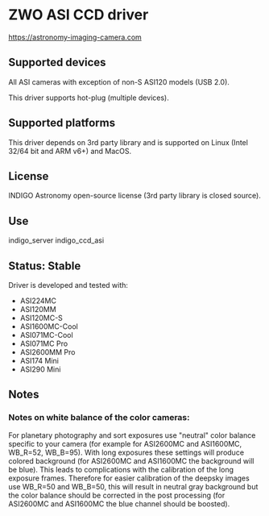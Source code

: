 # ZWO ASI CCD driver

https://astronomy-imaging-camera.com

## Supported devices

All ASI cameras with exception of non-S ASI120 models (USB 2.0).

This driver supports hot-plug (multiple devices).

## Supported platforms

This driver depends on 3rd party library and is supported on Linux (Intel 32/64 bit and ARM v6+) and MacOS.

## License

INDIGO Astronomy open-source license (3rd party library is closed source).

## Use

indigo_server indigo_ccd_asi

## Status: Stable

Driver is developed and tested with:
* ASI224MC
* ASI120MM
* ASI120MC-S
* ASI1600MC-Cool
* ASI071MC-Cool
* ASI071MC Pro
* ASI2600MM Pro
* ASI174 Mini
* ASI290 Mini

## Notes

### Notes on white balance of the color cameras:
For planetary photography and sort exposures use "neutral" color balance specific to your camera (for example for ASI2600MC and ASI1600MC, WB_R=52, WB_B=95). With long exposures these settings will produce colored background (for ASI2600MC and ASI1600MC the background will be blue). This leads to complications with the calibration of the long exposure frames. Therefore for easier calibration of the deepsky images use WB_R=50 and WB_B=50, this will result in neutral gray background but the color balance should be corrected in the post processing (for ASI2600MC and ASI1600MC the blue channel should be boosted).
